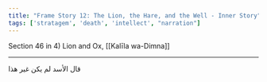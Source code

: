 ```yaml
---
title: "Frame Story 12: The Lion, the Hare, and the Well - Inner Story"
tags: ['stratagem', 'death', 'intellect', "narration"]
---
```


 Section 46 in 4) Lion and Ox, [[Kalīla wa-Dimna]]

---
قال الأسد لم يكن غير هذا
